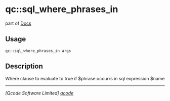 qc::sql_where_phrases_in
========================

part of [Docs](../index.md)

Usage
-----
`qc::sql_where_phrases_in args`

Description
-----------
Where clause to evaluate to true if $phrase occurrs in sql expression $name

----------------------------------
*[Qcode Software Limited] [qcode]*

[qcode]: http://www.qcode.co.uk "Qcode Software"
